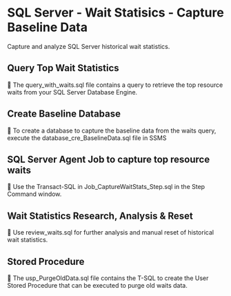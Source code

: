 # SQL Server - Wait Statisics - Capture Baseline Data
Capture and analyze SQL Server historical wait statistics.


## Query Top Wait Statistics

:memo: The query_with_waits.sql file contains a query to retrieve the top resource waits from your SQL Server Database Engine.

## Create Baseline Database

:memo: To create a database to capture the baseline data from the waits query, execute the database_cre_BaselineData.sql file in SSMS

## SQL Server Agent Job to capture top resource waits

:memo: Use the Transact-SQL in Job_CaptureWaitStats_Step.sql in the Step Command window.

## Wait Statistics Research, Analysis & Reset

:memo: Use review_waits.sql for further analysis and manual reset of historical wait statistics.

## Stored Procedure

:memo: The usp_PurgeOldData.sql file contains the T-SQL to create the User Stored Procedure that can be executed to purge old waits data. 
